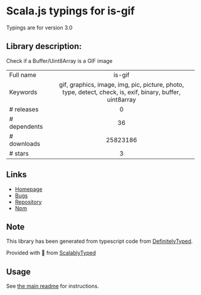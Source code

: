 
# Scala.js typings for is-gif

Typings are for version 3.0

## Library description:
Check if a Buffer/Uint8Array is a GIF image

|                    |                 |
| ------------------ | :-------------: |
| Full name          | is-gif |
| Keywords           | gif, graphics, image, img, pic, picture, photo, type, detect, check, is, exif, binary, buffer, uint8array |
| # releases         | 0 |
| # dependents       | 36 |
| # downloads        | 25823186 |
| # stars            | 3 |

## Links
- [Homepage](https://github.com/sindresorhus/is-gif#readme)
- [Bugs](https://github.com/sindresorhus/is-gif/issues)
- [Repository](https://github.com/sindresorhus/is-gif)
- [Npm](https://www.npmjs.com/package/is-gif)
    


## Note
This library has been generated from typescript code from [DefinitelyTyped](https://definitelytyped.org).

Provided with :purple_heart: from [ScalablyTyped](https://github.com/oyvindberg/ScalablyTyped)

## Usage
See [the main readme](../../readme.md) for instructions.


